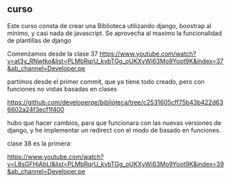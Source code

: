## curso

Este curso consta de crear una Biblioteca utilizando django, boostrap al minimo, y casi nada de javascript.
Se aprovecha al maximo la funcionalidad de plantillas de django


Comenzamos desde la clase 37
https://www.youtube.com/watch?v=at3y_RNwtko&list=PLMbRqrU_kvbTGg_oUKXyWi63Mo9Yoot9K&index=37&ab_channel=Developer.pe


partimos desde el primer commit, que ya tiene todo creado, pero con funciones
no vistas basadas en clases

https://github.com/developerpe/biblioteca/tree/c2531605cff75b43b422d636602a24f3ecf1f400

hubo que hacer cambios, para que funcionara con las nuevas versiones de django, y he implementar un redirect con el modo de basado en funciones.

clase 38 es la primera:

https://www.youtube.com/watch?v=L8sGFHjAbLI&list=PLMbRqrU_kvbTGg_oUKXyWi63Mo9Yoot9K&index=39&ab_channel=Developer.pe

